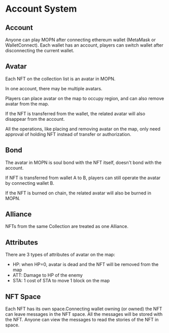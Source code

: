 # Account System

## Account

Anyone can play MOPN after connecting ethereum wallet (MetaMask or WalletConnect). Each wallet has an account, players can switch wallet after disconnecting the current wallet.

## Avatar

Each NFT on the collection list is an avatar in MOPN.&#x20;

In one account, there may be multiple avatars.&#x20;

Players can place avatar on the map to occupy region, and can also remove avatar from the map.&#x20;

If the NFT is transferred from the wallet, the related avatar will also disappear from the account.&#x20;

All the operations, like placing and removing avatar on the map, only need approval of holding NFT instead of transfer or authorization.

## Bond

The avatar in MOPN is soul bond with the NFT itself, doesn't bond with the account.&#x20;

If NFT is transferred from wallet A to B, players can still operate the avatar by connecting wallet B.&#x20;

If the NFT is burned on chain, the related avatar will also be burned in MOPN.

## Alliance

NFTs from the same Collection are treated as one Alliance.

## Attributes

There are 3 types of attributes of avatar on the map:

* HP: when HP=0, avatar is dead and the NFT will be removed from the map
* ATT: Damage to HP of the enemy
* STA: 1 cost of STA to move 1 block on the map

## NFT Space

Each NFT has its own space.Connecting wallet owning (or owned) the NFT can leave messages in the NFT space. All the messages will be stored with the NFT. Anyone can view the messages to read the stories of the NFT in space.
